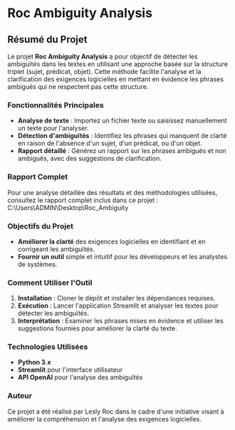# Roc Ambiguity Analysis

## Résumé du Projet

Le projet **Roc Ambiguity Analysis** a pour objectif de détecter les ambiguïtés dans les textes en utilisant une approche basée sur la structure triplet (sujet, prédicat, objet). Cette méthode facilite l'analyse et la clarification des exigences logicielles en mettant en évidence les phrases ambiguës qui ne respectent pas cette structure.

### Fonctionnalités Principales
- **Analyse de texte** : Importez un fichier texte ou saisissez manuellement un texte pour l'analyser.
- **Détection d'ambiguïtés** : Identifiez les phrases qui manquent de clarté en raison de l'absence d'un sujet, d'un prédicat, ou d'un objet.
- **Rapport détaillé** : Générez un rapport sur les phrases ambiguës et non ambiguës, avec des suggestions de clarification.

### Rapport Complet
Pour une analyse détaillée des résultats et des méthodologies utilisées, consultez le rapport complet inclus dans ce projet : C:\Users\ADMIN\Desktop\Roc_Ambiguity

### Objectifs du Projet
- **Améliorer la clarté** des exigences logicielles en identifiant et en corrigeant les ambiguïtés.
- **Fournir un outil** simple et intuitif pour les développeurs et les analystes de systèmes.

### Comment Utiliser l'Outil
1. **Installation** : Cloner le dépôt et installer les dépendances requises.
2. **Exécution** : Lancer l'application Streamlit et analyser les textes pour détecter les ambiguïtés.
3. **Interprétation** : Examiner les phrases mises en évidence et utiliser les suggestions fournies pour améliorer la clarté du texte.

### Technologies Utilisées
- **Python 3.x**
- **Streamlit** pour l'interface utilisateur
- **API OpenAI** pour l'analyse des ambiguïtés

### Auteur
Ce projet a été réalisé par Lesly Roc dans le cadre d'une initiative visant à améliorer la compréhension et l'analyse des exigences logicielles.

